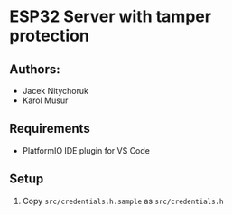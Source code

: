 # ESP32 Server with tamper protection

## Authors:
- Jacek Nitychoruk
- Karol Musur

## Requirements

- PlatformIO IDE plugin for VS Code

## Setup

1. Copy `src/credentials.h.sample` as `src/credentials.h`
